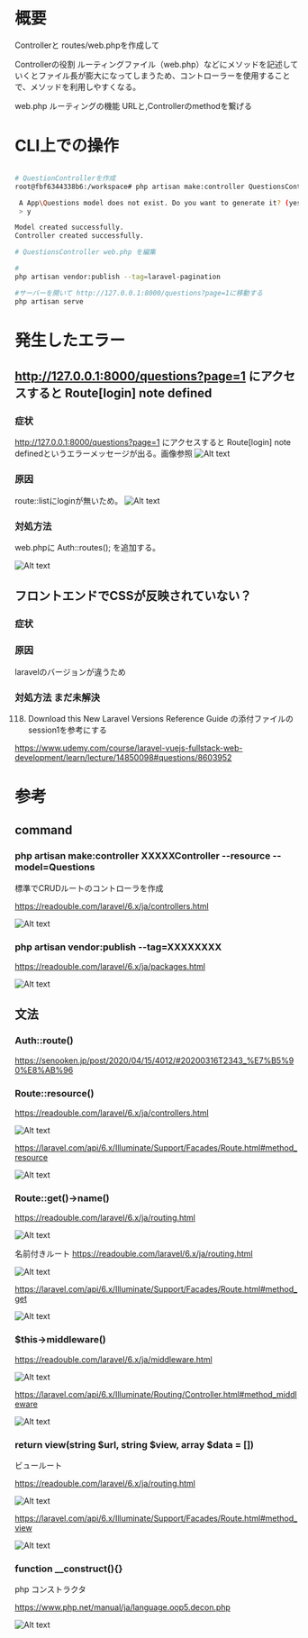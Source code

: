 # 概要
Controllerと routes/web.phpを作成して

Controllerの役割
ルーティングファイル（web.php）などにメソッドを記述していくとファイル長が膨大になってしまうため、コントローラーを使用することで、メソッドを利用しやすくなる。

web.php
ルーティングの機能
URLと,Controllerのmethodを繋げる

# CLI上での操作

```bash

# QuestionControllerを作成
root@fbf6344338b6:/workspace# php artisan make:controller QuestionsController --resource --model=Questions

 A App\Questions model does not exist. Do you want to generate it? (yes/no) [yes]:
 > y

Model created successfully.
Controller created successfully.

# QuestionsController web.php を編集

#
php artisan vendor:publish --tag=laravel-pagination

#サーバーを開いて http://127.0.0.1:8000/questions?page=1に移動する
php artisan serve
```

# 発生したエラー
## http://127.0.0.1:8000/questions?page=1 にアクセスすると Route[login] note defined
### 症状
http://127.0.0.1:8000/questions?page=1 にアクセスすると 
Route[login] note definedというエラーメッセージが出る。画像参照
![Alt text](image-3.png)

### 原因
route::listにloginが無いため。
![Alt text](image-5.png)

### 対処方法
web.phpに
Auth::routes();
を追加する。

![Alt text](image-4.png)

## フロントエンドでCSSが反映されていない？
### 症状

### 原因
laravelのバージョンが違うため

### 対処方法 まだ未解決

118. Download this New Laravel Versions Reference Guide
の添付ファイルのsession1を参考にする


https://www.udemy.com/course/laravel-vuejs-fullstack-web-development/learn/lecture/14850098#questions/8603952


# 参考

## command

### php artisan make:controller XXXXXController --resource --model=Questions
標準でCRUDルートのコントローラを作成

https://readouble.com/laravel/6.x/ja/controllers.html

![Alt text](image-31.png)


### php artisan vendor:publish --tag=XXXXXXXX

https://readouble.com/laravel/6.x/ja/packages.html

![Alt text](image-30.png)



## 文法

### Auth::route()

https://senooken.jp/post/2020/04/15/4012/#20200316T2343_%E7%B5%90%E8%AB%96

### Route::resource()

https://readouble.com/laravel/6.x/ja/controllers.html

![Alt text](image-32.png)


https://laravel.com/api/6.x/Illuminate/Support/Facades/Route.html#method_resource


![Alt text](image-33.png)

### Route::get()->name()
https://readouble.com/laravel/6.x/ja/routing.html

![Alt text](image-34.png)

名前付きルート
https://readouble.com/laravel/6.x/ja/routing.html

![Alt text](image-36.png)

https://laravel.com/api/6.x/Illuminate/Support/Facades/Route.html#method_get

![Alt text](image-35.png)

### $this->middleware()

https://readouble.com/laravel/6.x/ja/middleware.html

![Alt text](image-41.png)

https://laravel.com/api/6.x/Illuminate/Routing/Controller.html#method_middleware

![Alt text](image-40.png)

### return view(string $url, string $view, array $data = [])

ビュールート

https://readouble.com/laravel/6.x/ja/routing.html

![Alt text](image-38.png)

https://laravel.com/api/6.x/Illuminate/Support/Facades/Route.html#method_view

![Alt text](image-37.png)


### function __construct(){}
php コンストラクタ

https://www.php.net/manual/ja/language.oop5.decon.php


![Alt text](image-39.png)
